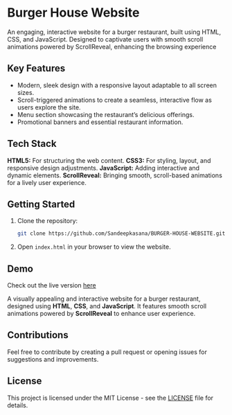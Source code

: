 # Burger House Website

An engaging, interactive website for a burger restaurant, built using HTML, CSS, and JavaScript. Designed to captivate users with smooth scroll animations powered by ScrollReveal, enhancing the browsing experience

## Key Features

- Modern, sleek design with a responsive layout adaptable to all screen sizes.
- Scroll-triggered animations to create a seamless, interactive flow as users explore the site.
- Menu section showcasing the restaurant’s delicious offerings.
- Promotional banners and essential restaurant information.

## Tech Stack

**HTML5:** For structuring the web content.
**CSS3:** For styling, layout, and responsive design adjustments.
**JavaScript:** Adding interactive and dynamic elements.
**ScrollReveal:** Bringing smooth, scroll-based animations for a lively user experience.

## Getting Started

1. Clone the repository:
   ```bash
   git clone https://github.com/Sandeepkasana/BURGER-HOUSE-WEBSITE.git
2. Open `index.html` in your browser to view the website.

## Demo

Check out the live version [here](https://sandeepkasana.github.io/Burger-Restaurant-Website/)

A visually appealing and interactive website for a burger restaurant, designed using **HTML**, **CSS**, and **JavaScript**. It features smooth scroll animations powered by **ScrollReveal** to enhance user experience.

## Contributions

Feel free to contribute by creating a pull request or opening issues for suggestions and improvements.

## License

This project is licensed under the MIT License - see the [LICENSE](LICENSE) file for details.
